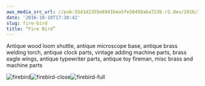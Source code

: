 ```yaml
---
aws_media_src_url: //pub-5541d2355e6941b4a5fe50450aba723b.r2.dev/2016/10/firebird.jpg
date: '2016-10-18T17:30:42'
slug: fire-bird
title: “Fire Bird”
---
```


 Antique wood loom shuttle, antique microscope base, antique brass welding torch, antique clock parts, vintage adding machine parts, brass eagle wings, antique typewriter parts, antique toy fireman, misc brass and machine parts

 ![firebird](//pub-5541d2355e6941b4a5fe50450aba723b.r2.dev/2016/10/firebird.jpg?w=602)![firebird-close](//pub-5541d2355e6941b4a5fe50450aba723b.r2.dev/2016/10/firebird-close.jpg?w=602)![firebird-full](//pub-5541d2355e6941b4a5fe50450aba723b.r2.dev/2016/10/firebird-full.jpg?w=602)